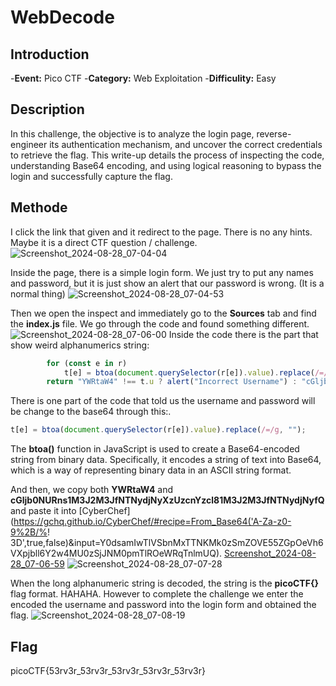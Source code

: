 # WebDecode
## Introduction
-**Event:** Pico CTF
-**Category:** Web Exploitation
-**Difficulity:** Easy

## Description
In this challenge, the objective is to analyze the login page, reverse-engineer its authentication mechanism, and uncover the correct credentials to retrieve the flag. This write-up details the process of inspecting the code, understanding Base64 encoding, and using logical reasoning to bypass the login and successfully capture the flag.

## Methode
I click the link that given and it redirect to the page. There is no any hints. Maybe it is a direct CTF question / challenge.
![Screenshot_2024-08-28_07-04-04](https://github.com/user-attachments/assets/3c7f04cb-dacf-48e1-a1e5-5aa58e57af70)

Inside the page, there is a simple login form. We just try to put any names and password, but it is just show an alert that our password is wrong. (It is a normal thing)
![Screenshot_2024-08-28_07-04-53](https://github.com/user-attachments/assets/efe84cd9-3a40-414d-9d36-4d5802979dc9)

Then we open the inspect and immediately go to the **Sources** tab and find the **index.js** file. We go through the code and found something different.
![Screenshot_2024-08-28_07-06-00](https://github.com/user-attachments/assets/3073a440-9568-44ea-98d5-7b2b2ad469e5)
Inside the code there is the part that show weird alphanumerics string:
```javascript
        for (const e in r)
            t[e] = btoa(document.querySelector(r[e]).value).replace(/=/g, "");
        return "YWRtaW4" !== t.u ? alert("Incorrect Username") : "cGljb0NURns1M3J2M3JfNTNydjNyXzUzcnYzcl81M3J2M3JfNTNydjNyfQ" !== t.p ? alert("Incorrect Password") : void alert(`Correct Password! Your flag is ${atob(t.p)}.`)
```

There is one part of the code that told us the username and password will be change to the base64 through this:.
```javascript
t[e] = btoa(document.querySelector(r[e]).value).replace(/=/g, "");
```
The **btoa()** function in JavaScript is used to create a Base64-encoded string from binary data. Specifically, it encodes a string of text into Base64, which is a way of representing binary data in an ASCII string format. 

And then, we copy both **YWRtaW4** and **cGljb0NURns1M3J2M3JfNTNydjNyXzUzcnYzcl81M3J2M3JfNTNydjNyfQ** and paste it into [CyberChef](https://gchq.github.io/CyberChef/#recipe=From_Base64('A-Za-z0-9%2B/%!
3D',true,false)&input=Y0dsamIwTlVSbnMxTTNKMk0zSmZOVE55ZGpOeVh6VXpjbll6Y2w4MU0zSjJNM0pmTlROeWRqTnlmUQ).
[Screenshot_2024-08-28_07-06-59](https://github.com/user-attachments/assets/71ccad09-57f5-45ee-bfcc-b4e7aa158b9e)
![Screenshot_2024-08-28_07-07-28](https://github.com/user-attachments/assets/d6a3815d-3d2f-4148-87cf-1c8d6e67173e)

When the long alphanumeric string is decoded, the string is the **picoCTF{}** flag format. HAHAHA. However to complete the challenge we enter the encoded the username and password into the login form and obtained the flag.
![Screenshot_2024-08-28_07-08-19](https://github.com/user-attachments/assets/75001921-d33c-411d-a754-ea1ea5d035b1)

## Flag
picoCTF{53rv3r_53rv3r_53rv3r_53rv3r_53rv3r}



